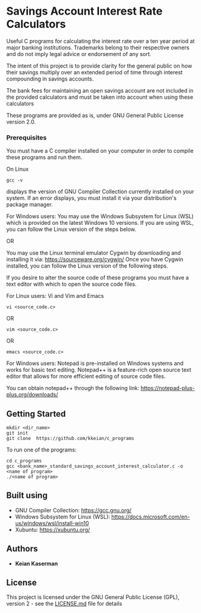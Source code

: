 # Savings Account Interest Rate Calculators

Useful C programs for calculating the interest rate over a ten year period at major banking institutions.
Trademarks belong to their respective owners and do not imply legal advice or endorsement of any sort.

The intent of this project is to provide clarity for the general public on how their savings multiply over
an extended period of time through interest compounding in savings accounts.

The bank fees for maintaining an open savings account are not included in the provided calculators
and must be taken into account when using these calculators

These programs are provided as is, under GNU General Public License version 2.0.

### Prerequisites

You must have a C compiler installed on your computer in order to compile these programs and run them.

On Linux
```
gcc -v
```
displays the version of GNU Compiler Collection currently installed on your system.
If an error displays, you must install it via your distribution's package manager.

For Windows users:
You may use the Windows Subsystem for Linux (WSL) which is provided on the latest Windows 10 versions.
If you are using WSL, you can follow the Linux version of the steps below.

OR

You may use the Linux terminal emulator Cygwin by downloading and installing it
via: https://sourceware.org/cygwin/
Once you have Cygwin installed, you can follow the Linux version of the following steps.

If you desire to alter the source code of these programs you must have a text editor with which to open
the source code files.

For Linux users:
Vi and Vim  and Emacs

```
vi <source_code.c>
```
OR
```
vim <source_code.c>
```
OR
```
emacs <source_code.c>
```

For Windows users:
Notepad is pre-installed on Windows systems and works for basic text editing.
Notepad++ is a feature-rich open source text editor that allows for more efficient editing of source code files.

You can obtain notepad++ through the following link: https://notepad-plus-plus.org/downloads/

## Getting Started

```
mkdir <dir_name>
git init
git clone  https://github.com/kkeian/c_programs
```

To run one of the programs:
```
cd c_programs
gcc <bank_name>_standard_savings_account_interest_calculator.c -o <name of program>
./<name of program>
```


## Built using

* GNU Compiler Collection: https://gcc.gnu.org/
* Windows Subsystem for Linux (WSL): https://docs.microsoft.com/en-us/windows/wsl/install-win10
* Xubuntu: https://xubuntu.org/

## Authors

* **Keian Kaserman**

## License

This project is licensed under the GNU General Public License (GPL), version 2 - see the [LICENSE.md](./blobl/master/LICENSE) file for details
